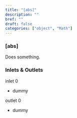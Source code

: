 ```yaml
---
title: "[abs]"
description: ""
bref: ""
draft: false
categories: ["object", "Math"]
---
```


### [abs]

Does something.

### Inlets & Outlets

inlet 0

 - dummy

outlet 0

 - dummy
 
